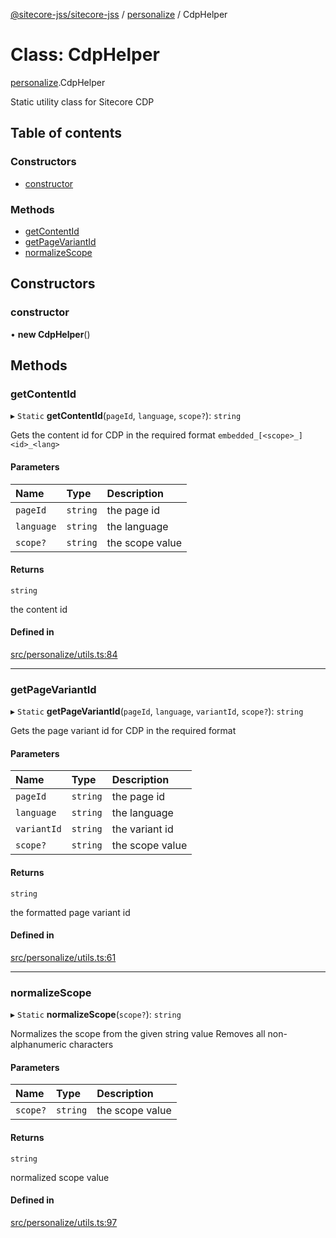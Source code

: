 [@sitecore-jss/sitecore-jss](../README.md) / [personalize](../modules/personalize.md) / CdpHelper

# Class: CdpHelper

[personalize](../modules/personalize.md).CdpHelper

Static utility class for Sitecore CDP

## Table of contents

### Constructors

- [constructor](personalize.CdpHelper.md#constructor)

### Methods

- [getContentId](personalize.CdpHelper.md#getcontentid)
- [getPageVariantId](personalize.CdpHelper.md#getpagevariantid)
- [normalizeScope](personalize.CdpHelper.md#normalizescope)

## Constructors

### constructor

• **new CdpHelper**()

## Methods

### getContentId

▸ `Static` **getContentId**(`pageId`, `language`, `scope?`): `string`

Gets the content id for CDP in the required format `embedded_[<scope>_]<id>_<lang>`

#### Parameters

| Name | Type | Description |
| :------ | :------ | :------ |
| `pageId` | `string` | the page id |
| `language` | `string` | the language |
| `scope?` | `string` | the scope value |

#### Returns

`string`

the content id

#### Defined in

[src/personalize/utils.ts:84](https://github.com/Sitecore/jss/blob/ce5bc871a/packages/sitecore-jss/src/personalize/utils.ts#L84)

___

### getPageVariantId

▸ `Static` **getPageVariantId**(`pageId`, `language`, `variantId`, `scope?`): `string`

Gets the page variant id for CDP in the required format

#### Parameters

| Name | Type | Description |
| :------ | :------ | :------ |
| `pageId` | `string` | the page id |
| `language` | `string` | the language |
| `variantId` | `string` | the variant id |
| `scope?` | `string` | the scope value |

#### Returns

`string`

the formatted page variant id

#### Defined in

[src/personalize/utils.ts:61](https://github.com/Sitecore/jss/blob/ce5bc871a/packages/sitecore-jss/src/personalize/utils.ts#L61)

___

### normalizeScope

▸ `Static` **normalizeScope**(`scope?`): `string`

Normalizes the scope from the given string value
Removes all non-alphanumeric characters

#### Parameters

| Name | Type | Description |
| :------ | :------ | :------ |
| `scope?` | `string` | the scope value |

#### Returns

`string`

normalized scope value

#### Defined in

[src/personalize/utils.ts:97](https://github.com/Sitecore/jss/blob/ce5bc871a/packages/sitecore-jss/src/personalize/utils.ts#L97)
